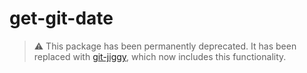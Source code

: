 # get-git-date

> ⚠️ This package has been permanently deprecated. It has been replaced with [git-jiggy](https://github.com/manovotny/git-jiggy), which now includes this functionality.

